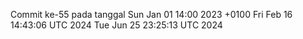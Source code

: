 Commit ke-55 pada tanggal Sun Jan 01 14:00 2023 +0100
Fri Feb 16 14:43:06 UTC 2024
Tue Jun 25 23:25:13 UTC 2024
